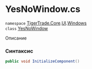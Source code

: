 
# YesNoWindow.cs
`namespace` [TigerTrade.Core](../../../TigerTrade.Core.md).[UI](../../../TigerTrade.Core/UI.md).[Windows](../../../TigerTrade.Core/UI/Windows.md)  
    `class` [YesNoWindow](../../YesNoWindow.cs.md)

Описание

### Синтаксис
```csharp
public void InitializeComponent()
```


                    
                    